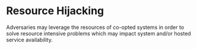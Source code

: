 # Resource Hijacking

Adversaries may leverage the resources of co-opted systems in order to solve resource intensive problems which may impact system and/or hosted service availability.
